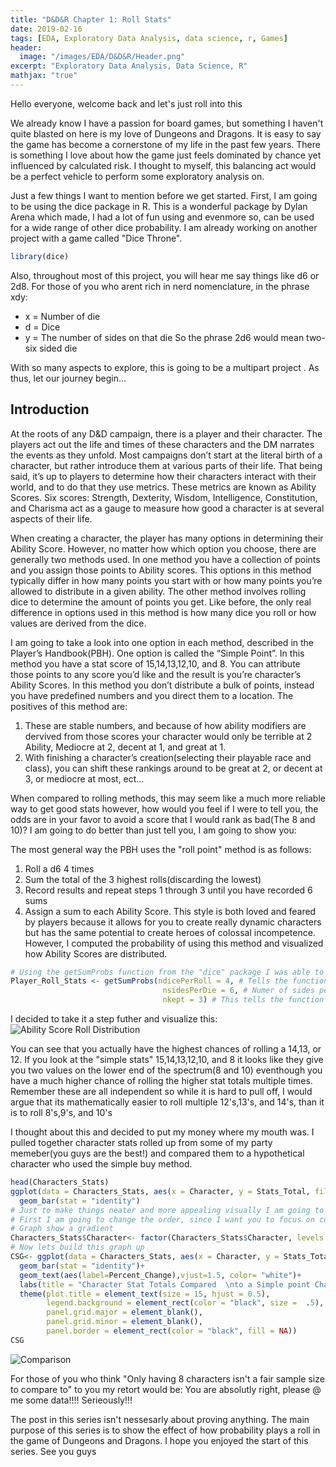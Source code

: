 ```yaml
---
title: "D&D&R Chapter 1: Roll Stats"
date: 2019-02-16
tags: [EDA, Exploratory Data Analysis, data science, r, Games]
header:
  image: "/images/EDA/D&D&R/Header.png"
excerpt: "Exploratory Data Analysis, Data Science, R"
mathjax: "true"
---
```

Hello everyone, welcome back and let's just roll into this


We already know I have a passion for board games, but something I haven't quite blasted on here is my love of Dungeons and Dragons. It is easy to say the  game has become a cornerstone of my life in the past few years. There is something I love about how the game just feels dominated by chance yet influenced by calculated risk. I thought to myself, this balancing act would be a perfect vehicle to perform some exploratory analysis on. 


Just a few things I want to mention before we get started. First, I am going to be using the dice package in R. This is a wonderful package by Dylan Arena which made, I had a lot of fun using and evenmore so,  can be used for a wide range of other dice probability. I am already working on another project with a game called "Dice Throne".
```r
library(dice)
```
Also, throughout most of this project, you will hear me say things like d6 or 2d8. For those of you who arent rich in nerd nomenclature, in the phrase xdy:
* x = Number of die
* d = Dice
* y = The number of sides on that die
So the phrase 2d6 would mean two- six sided die

With so many aspects to explore, this is going to be a multipart project . As thus, let our journey begin...

## Introduction

At the roots of any D&D campaign, there is a player and their character. The players act out the life and times of these characters and the DM narrates the events as they unfold. Most campaigns don’t start at the literal birth of a character, but rather introduce them at various parts of their life. That being said, it’s up to players to determine how their characters interact with their world, and to do that they use metrics. These metrics are known as Ability Scores. Six scores: Strength, Dexterity, Wisdom, Intelligence, Constitution, and Charisma act as a gauge to measure how good a character is at several aspects of their life.


When creating a character, the player has many options in determining their Ability Score. However, no matter how which option you choose, there are generally two methods used. In one method you have a collection of points and you assign those points to Ability scores. This options in this method typically differ in how many points you start with or how many points you’re allowed to distribute  in a given ability. The other method involves rolling dice to determine the amount of points you get. Like before, the only real difference in options used in this method is how many dice you roll or how values are derived from the dice. 


I am going to take a look into one option in each method, described in the Player’s Handbook(PBH). One option is called the “Simple Point”. In this method you have a stat score of 15,14,13,12,10, and 8. You can attribute those points to any score you’d like and the result is you’re character’s Ability Scores. In this method you don’t distribute a bulk of points, instead you have predefined numbers and you direct them to a location. The positives of this method are:


1.	These are stable numbers, and because of how ability modifiers are dervived from those scores your character would only be terrible at 2 Ability, Mediocre at 2, decent at 1, and great at 1.
2.	With finishing a character’s creation(selecting their playable race and class), you can shift these rankings around to be great at 2, or decent at 3, or mediocre at most, ect…


When compared to rolling methods, this may seem like a much more reliable way to get good stats however, how would you feel if I were to tell you, the odds are in your favor to avoid a score that I would rank as bad(The 8 and 10)? I am going to do better than just tell you, I am going to show you:


The most general way the PBH uses the "roll point" method  is as follows:
1.	Roll a d6 4 times
2.	Sum the total of the 3 highest rolls(discarding the lowest)
3.	Record results and repeat steps 1 through 3 until you have recorded 6 sums
4.	Assign a sum to each Ability Score.
This style is both loved and feared by players because it allows for you to create really dynamic characters but has the same potential to create heroes of colossal incompetence. However, I computed the probability of using this method and visualized how Ability Scores are distributed.
```r
# Using the getSumProbs function from the "dice" package I was able to calculate the probability of the this method
Player_Roll_Stats <- getSumProbs(ndicePerRoll = 4, # Tells the function to roll 4 dice(Rule 1)
                                  nsidesPerDie = 6, # Numer of sides per dice
                                  nkept = 3) # This tells the function to only keep the 3 highest numbers(Rule 2)
```
I decided to take it a step futher and visualize this:
<img src="{{ site.url }}{{ site.baseurl }}/images/EDA/D&D&R/Roll_Probability.jpeg" alt="Ability Score Roll Distribution">

You can see that you actually have the highest chances of rolling a 14,13, or 12. If you look at the "simple stats" 15,14,13,12,10, and 8 it looks like they give you two values on the lower end of the spectrum(8 and 10) eventhough you have a much higher chance of rolling the higher stat totals multiple times. Remember these are all independent so while it is hard to pull off, I would argue that its mathematically easier to roll multiple 12's,13's, and 14's, than it is to roll 8's,9's, and 10's

I thought about this and decided to put my money where my mouth was. I pulled together character stats rolled up from some of my party memeber(you guys are the best!) and compared them to a hypothetical character who used the simple buy method.

```r
head(Characters_Stats)
ggplot(data = Characters_Stats, aes(x = Character, y = Stats_Total, fill = Percent_Change)) +
  geom_bar(stat = "identity")
# Just to make things neater and more appealing visually I am going to do some work
# First I am going to change the order, since I want you to focus on comparing this to the Simple points character I am going to make the 
# Graph show a gradient
Characters_Stats$Character<- factor(Characters_Stats$Character, levels = c("Simple_Point","Clair","Dewberry","Faylen","Ghidrah","Trappist","Goliath","Gruit","Vanessa"))
# Now lets build this graph up
CSG<- ggplot(data = Characters_Stats, aes(x = Character, y = Stats_Total, fill = Percent_Change)) +
  geom_bar(stat = "identity")+
  geom_text(aes(label=Percent_Change),vjust=1.5, color= "white")+
  labs(title = "Character Stat Totals Compared  \nto a Simple point Character", x = "Characters", y = "Ability Score Total")+
  theme(plot.title = element_text(size = 15, hjust = 0.5),
        legend.background = element_rect(color = "black", size =  .5),
        panel.grid.major = element_blank(),
        panel.grid.minor = element_blank(),
        panel.border = element_rect(color = "black", fill = NA))
CSG
```
<img src="{{ site.url }}{{ site.baseurl }}/images/EDA/D&D&R/Character_Stats.jpeg" alt="Comparison">

For those of you who think "Only having 8 characters isn't a fair sample size to compare to" to you my retort would be: You are absolutly right, please @ me some data!!!! Serieously!!!

The post in this series isn't nessesarly about proving anything. The main purpose of this series is to show the effect of how probability plays a roll in the game of Dungeons and Dragons.  I hope you enjoyed the start of this series. See you guys